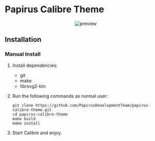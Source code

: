 # Papirus Calibre Theme

<p align="center">
  <img src="https://raw.githubusercontent.com/PapirusDevelopmentTeam/papirus-calibre-theme/master/preview.png" alt="preview"/>
</p>

## Installation

###  Manual Install

1. Install dependencies:

    - git
    - make
    - librsvg2-bin

2. Run the following commands as normal user:

    ```
    git clone https://github.com/PapirusDevelopmentTeam/papirus-calibre-theme.git
    cd papirus-calibre-theme
    make build
    make install
    ```

3. Start Calibre and enjoy.
